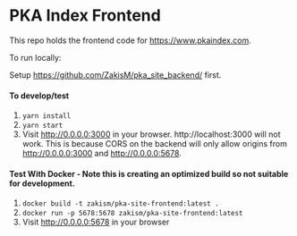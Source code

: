 # PKA Index Frontend

This repo holds the frontend code for https://www.pkaindex.com.

To run locally:

Setup https://github.com/ZakisM/pka_site_backend/ first.

#### To develop/test
1. `yarn install`
2. `yarn start`
3. Visit http://0.0.0.0:3000 in your browser. http://localhost:3000 will not work. This is because CORS on the backend will only allow origins from http://0.0.0.0:3000 and http://0.0.0.0:5678. 

#### Test With Docker - Note this is creating an optimized build so not suitable for development.
1. `docker build -t zakism/pka-site-frontend:latest .`
2. `docker run -p 5678:5678 zakism/pka-site-frontend:latest`
2. Visit http://0.0.0.0:5678 in your browser